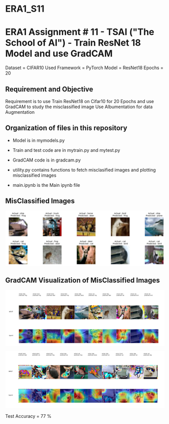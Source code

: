 # ERA1_S11
# ERA1 Assignment # 11  - TSAI ("The School of AI") - Train ResNet 18 Model and use GradCAM

Dataset = CIFAR10 Used 
Framework = PyTorch
Model = ResNet18
Epochs = 20

## Requirement and Objective
Requirement is to use Train ResNet18 on Cifar10 for 20 Epochs and use GradCAM to study the misclassified image
Use Albumentation for data Augmentation


## Organization of files in this repository

- Model is in mymodels.py

- Train and test code are in mytrain.py and mytest.py

- GradCAM code is in gradcam.py

- utility.py contains functions to fetch misclasified images and plotting misclassified images

- main.ipynb is the Main ipynb file

## MisClassified Images

![image](https://github.com/paulsamir2010/ERA1_S11/blob/main/MisClassified.jpg)

## GradCAM Visualization of MisClassified Images

![image](https://github.com/paulsamir2010/ERA1_S11/blob/main/GradCAM1.jpg)


![image](https://github.com/paulsamir2010/ERA1_S11/blob/main/GradCAM2.jpg)


Test Accuracy = 77 %
